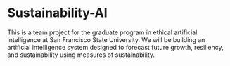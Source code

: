 # Sustainability-AI

This is a team project for the graduate program in ethical artificial intelligence at San Francisco State University. We will be building an artificial intelligence system designed to forecast future growth, resiliency, and sustainability using measures of sustainability.
